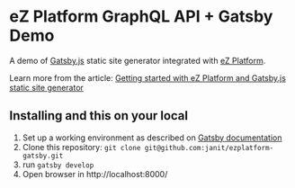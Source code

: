 # eZ Platform GraphQL API + Gatsby Demo

A demo of <a href="https://gatsbyjs.org">Gatsby.js</a> static site generator integrated with <a href="https://ezplatform.com/">eZ Platform</a>.

Learn more from the article: <a href="https://www.ibexa.co/blog/getting-started-with-ez-platform-and-gatsby.js">Getting started with eZ Platform and Gatsby.js static site generator</a>

## Installing and this on your local

1. Set up a working environment as described on <a href="https://www.gatsbyjs.org/tutorial/part-zero/">Gatsby documentation</a>
2. Clone this repository: `git clone git@github.com:janit/ezplatform-gatsby.git`
3. run `gatsby develop`
4. Open browser in http://localhost:8000/
